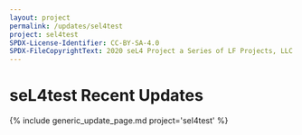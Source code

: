 ```yaml
---
layout: project
permalink: /updates/sel4test
project: sel4test
SPDX-License-Identifier: CC-BY-SA-4.0
SPDX-FileCopyrightText: 2020 seL4 Project a Series of LF Projects, LLC.
---
```

# seL4test Recent Updates

{% include generic_update_page.md project='sel4test' %}
